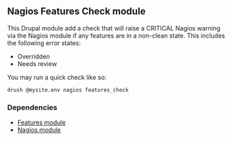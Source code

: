 ## Nagios Features Check module

This Drupal module add a check that will raise a CRITICAL Nagios warning
via the Nagios module if any features are in a non-clean state. This
includes the following error states:

  * Overridden
  * Needs review

You may run a quick check like so:

    drush @mysite.env nagios features_check

### Dependencies

  * [Features module][features]
  * [Nagios module][nagios]

<!-- Links -->
   [features]: https://drupal.org/project/features
   [nagios]:   https://drupal.org/project/nagios
